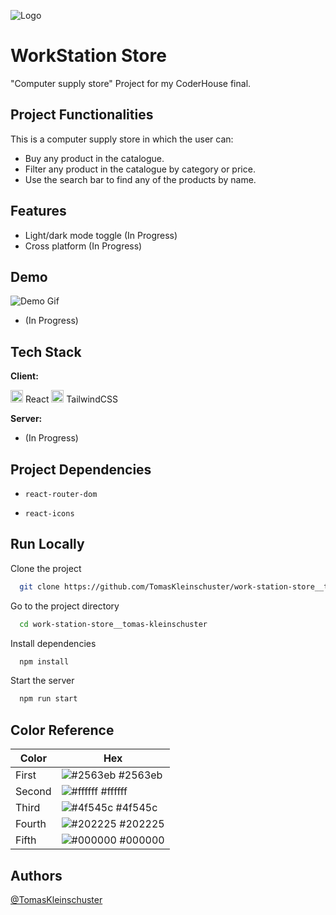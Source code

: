 ![Logo](https://img.icons8.com/ios/344/my-computer--v1.png)

# WorkStation Store

"Computer supply store" Project for my CoderHouse final.

## Project Functionalities

This is a computer supply store in which the user can:

- Buy any product in the catalogue.
- Filter any product in the catalogue by category or price.
- Use the search bar to find any of the products by name.

## Features

- Light/dark mode toggle (In Progress)
- Cross platform (In Progress)

## Demo

![Demo Gif](public/demo.gif)

- (In Progress)

## Tech Stack

**Client:**

<img src="https://cdn.iconscout.com/icon/free/png-256/react-1-282599.png" alt="react" width="20" height="20"/> React
<img src="https://cdn.iconscout.com/icon/free/png-256/tailwind-css-5285308-4406745.png" alt="react" width="20" height="20"/> TailwindCSS

**Server:**

- (In Progress)

## Project Dependencies

- `react-router-dom`

- `react-icons`

## Run Locally

Clone the project

```bash
  git clone https://github.com/TomasKleinschuster/work-station-store__tomas-kleinschuster.git
```

Go to the project directory

```bash
  cd work-station-store__tomas-kleinschuster
```

Install dependencies

```bash
  npm install
```

Start the server

```bash
  npm run start
```

## Color Reference

| Color  | Hex                                                                     |
| ------ | ----------------------------------------------------------------------- |
| First  | ![#2563eb](https://via.placeholder.com/15/2563eb/000000?text=+) #2563eb |
| Second | ![#ffffff](https://via.placeholder.com/10/ffffff?text=+) #ffffff        |
| Third  | ![#4f545c](https://via.placeholder.com/15/4f545c/000000?text=+) #4f545c |
| Fourth | ![#202225](https://via.placeholder.com/15/202225/000000?text=+) #202225 |
| Fifth  | ![#000000](https://via.placeholder.com/10/000000?text=+) #000000        |

## Authors

[@TomasKleinschuster](https://github.com/TomasKleinschuster)
